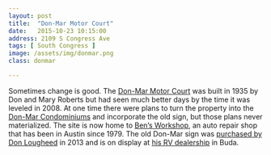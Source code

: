 ```yaml
---
layout: post
title:  "Don-Mar Motor Court"
date:   2015-10-23 10:15:00
address: 2109 S Congress Ave
tags: [ South Congress ]
image: /assets/img/donmar.png
class: donmar

---
```

Sometimes change is good. The [Don-Mar Motor Court](http://www.motortexas.com/cities.aspx/austin/historic-buildings/130/don-mar-motor-court/) was built in 1935 by Don and Mary Roberts but had seen much better days by the time it was leveled in 2008. At one time there were plans to turn the property into the [Don-Mar Condominiums](http://www.downtownaustincondos.com/austin-downtown-listings/don-mar-condos-austin-tx.php) and incorporate the old sign, but those plans never materialized. The site is now home to [Ben’s Workshop](https://www.google.com/maps/uv?hl=en&pb=!1s0x8644b5150427dbdd:0xbf834014d35fa420!2m5!2m2!1i80!2i80!3m1!2i100!3m1!7e1!4shttps://picasaweb.google.com/lh/sredir?uname%3D117822739728059417522%26id%3D6111438955604455922%26target%3DPHOTO!5sben%27s%27+workshop+austin+-+Google+Search&sa=X&ved=0CIIBEKIqMApqFQoTCIX3neny2MgCFQ_EYwodJ2wHUA), an auto repair shop that has been in Austin since 1979. The old Don-Mar sign was [purchased by Don Lougheed](http://www.mystatesman.com/news/news/opinion/herman-new-home-for-an-old-icon/nWhMF/) in 2013 and is on display at [his RV dealership](http://www.crestviewrv.com/) in Buda.

